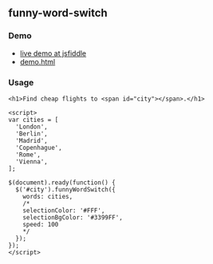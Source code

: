 funny-word-switch
-----------------------
### Demo
* [live demo at jsfiddle](http://jsfiddle.net/40Lt90ne/)
* [demo.html](demo.html)

### Usage

    <h1>Find cheap flights to <span id="city"></span>.</h1>

    <script>
    var cities = [
      'London',
      'Berlin',
      'Madrid',
      'Copenhague',
      'Rome',
      'Vienna',
    ];

    $(document).ready(function() {
      $('#city').funnyWordSwitch({
        words: cities,
        /*
        selectionColor: '#FFF',
        selectionBgColor: '#3399FF',
        speed: 100
        */
      });
    });
    </script>
